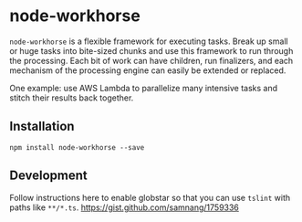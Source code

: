 # node-workhorse
`node-workhorse` is a flexible framework for executing tasks. Break up small or huge tasks into bite-sized chunks and use this framework to run through the processing. Each bit of work can have children, run finalizers, and each mechanism of the processing engine can easily be extended or replaced. 

One example: use AWS Lambda to parallelize many intensive tasks and stitch their results back together. 

## Installation
```
npm install node-workhorse --save
```

## Development
Follow instructions here to enable globstar so that you can use `tslint` with paths like `**/*.ts`.
https://gist.github.com/samnang/1759336
